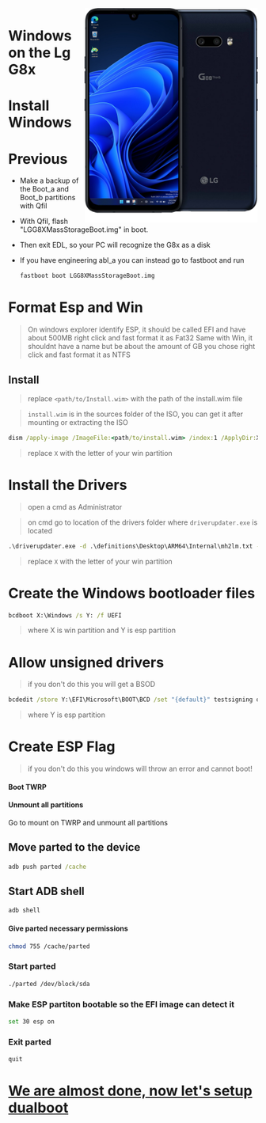 <img align="right" src="https://github.com/Icesito68/Port-Windows-11-Lg-G8x/blob/Lg-G8x/mh2lm.png" width="350" alt="Windows 11 Running On To LG G8x">


# Windows on the Lg G8x

# Install Windows

# Previous

- Make a backup of the Boot_a and Boot_b partitions with Qfil

- With Qfil, flash "LGG8XMassStorageBoot.img" in boot.
  
- Then exit EDL, so your PC will recognize the G8x as a disk

- If you have engineering abl_a you can instead go to fastboot and run
  ```sh
  fastboot boot LGG8XMassStorageBoot.img
  ```

# Format Esp and Win

> On windows explorer identify ESP, it should be called EFI and have about 500MB
> right click and fast format it as Fat32
> Same with Win, it shouldnt have a name but be about the amount of GB you chose
> right click and fast format it as NTFS
  

## Install

> replace `<path/to/Install.wim>` with the path of the install.wim file

> `install.wim` is in the sources folder of the ISO,
> you can get it after mounting or extracting the ISO

```cmd
dism /apply-image /ImageFile:<path/to/install.wim> /index:1 /ApplyDir:X:\
```
> replace `X` with the letter of your win partition


# Install the Drivers

> open a cmd as Administrator

> on cmd go to location of the drivers folder where `driverupdater.exe` is located

```cmd
.\driverupdater.exe -d .\definitions\Desktop\ARM64\Internal\mh2lm.txt -r . -p X:\
```
> replace `X` with the letter of your win partition

  

# Create the Windows bootloader files


```cmd
bcdboot X:\Windows /s Y: /f UEFI
```
>where X is win partition and Y is esp partition
  
  

# Allow unsigned drivers

> if you don't do this you will get a BSOD

```cmd
bcdedit /store Y:\EFI\Microsoft\BOOT\BCD /set "{default}" testsigning on
```
> where Y is esp partition


# Create ESP Flag 

> if you don't do this you windows will throw an error and cannot boot!

#### Boot TWRP


#### Unmount all partitions
Go to mount on TWRP and unmount all partitions

## Move parted to the device
```cmd
adb push parted /cache
```

## Start ADB shell
```cmd
adb shell
```

#### Give parted necessary permissions
```sh
chmod 755 /cache/parted
```


### Start parted
```sh
./parted /dev/block/sda
```
### Make ESP partiton bootable so the EFI image can detect it
```sh
set 30 esp on
```

### Exit parted
```sh
quit
```


# [We are almost done, now let's setup dualboot](/guide/English/dualboot.md)
